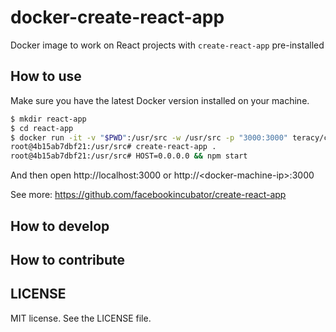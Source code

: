# docker-create-react-app


Docker image to work on React projects with `create-react-app` pre-installed


## How to use


Make sure you have the latest Docker version installed on your machine.

```bash
$ mkdir react-app
$ cd react-app
$ docker run -it -v "$PWD":/usr/src -w /usr/src -p "3000:3000" teracy/create-react-app /bin/bash
root@4b15ab7dbf21:/usr/src# create-react-app .
root@4b15ab7dbf21:/usr/src# HOST=0.0.0.0 && npm start
```

And then open http://localhost:3000 or http://\<docker-machine-ip>:3000

See more: https://github.com/facebookincubator/create-react-app


## How to develop



## How to contribute


LICENSE
-------

MIT license. See the LICENSE file.